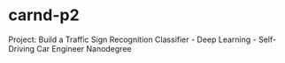 # carnd-p2
Project: Build a Traffic Sign Recognition Classifier - Deep Learning - Self-Driving Car Engineer Nanodegree
